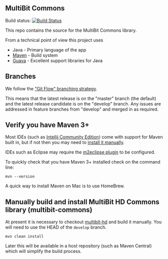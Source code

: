 ## MultiBit Commons

Build status: [![Build Status](https://travis-ci.org/bitcoin-solutions/multibit-commons.png?branch=develop)](https://travis-ci.org/bitcoin-solutions/multibit-commons)

This repo contains the source for the MultiBit Commons library.

From a technical point of view this project uses

* Java - Primary language of the app
* [Maven](http://maven.apache.org/) - Build system
* [Guava](https://github.com/google/guava) - Excellent support libraries for Java

## Branches

We follow the ["Git Flow" branching strategy](http://nvie.com/posts/a-successful-git-branching-model/).

This means that the latest release is on the "master" branch (the default) and the latest release candidate is on the "develop" branch.
Any issues are addressed in feature branches from "develop" and merged in as required.

## Verify you have Maven 3+

Most IDEs (such as [Intellij Community Edition](http://www.jetbrains.com/idea/download/)) come with support for Maven built in,
but if not then you may need to [install it manually](http://maven.apache.org/download.cgi).

IDEs such as Eclipse may require the [m2eclipse plugin](http://www.sonatype.org/m2eclipse) to be configured.

To quickly check that you have Maven 3+ installed check on the command line:

    mvn --version

A quick way to install Maven on Mac is to use HomeBrew.

## Manually build and install MultiBit HD Commons library (multibit-commons)

At present it is necessary to checkout [multibit-hd](https://github.com/bitcoin-solutions/multibit-commons/) and
build it manually. You will need to use the HEAD of the `develop` branch.

    mvn clean install

Later this will be available in a host repository (such as Maven Central) which will simplify the build process.
